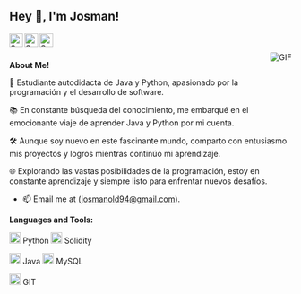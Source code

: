 <h2 title="hehehe"> Hey 👋, I'm Josman!</h2>

<a href="https://www.linkedin.com/in/josmant//">
  <img align="left" alt="Sanskar's LinkedIn" width="24px" src="https://img.icons8.com/nolan/96/linkedin.png" />
</a>
<a href="https://www.instagram.com/josmgt//">
  <img align="left" alt="Sanskar's Instagram" width="24px" src="https://img.icons8.com/nolan/96/instagram-new.png" />
</a>
<a href="https://twitter.com/Josman12010373">
  <img align="left" alt="Sanskar's Twitter" width="24px" src="https://img.icons8.com/nolan/96/twitter.png" />
</a>




<br />
<br />


 

  <img align="right" alt="GIF" src="https://media.giphy.com/media/LmNwrBhejkK9EFP504/giphy.gif" />

**About Me!**

🚀 Estudiante autodidacta de Java y Python, apasionado por la programación y el desarrollo de software.

📚 En constante búsqueda del conocimiento, me embarqué en el emocionante viaje de aprender Java y Python por mi cuenta.

🛠️ Aunque soy nuevo en este fascinante mundo, comparto con entusiasmo mis proyectos y logros mientras continúo mi aprendizaje.

🌐 Explorando las vastas posibilidades de la programación, estoy en constante aprendizaje y siempre listo para enfrentar nuevos desafíos.

- 📫 Email me at (josmanold94@gmail.com).



**Languages and Tools:**  


<code><img height="20" src="https://img.icons8.com/nolan/96/python.png"></code> Python
<code><img height="20" src="https://img.icons8.com/nolan/96/ethereum.png"></code> Solidity

<code><img height="20" src="https://img.icons8.com/nolan/96/c-plus-plus.png"></code> Java
<code><img height="20" src="https://img.icons8.com/nolan/96/sql.png"></code> MySQL

<code><img height="20" src="https://img.icons8.com/nolan/96/git.png"></code> GIT



